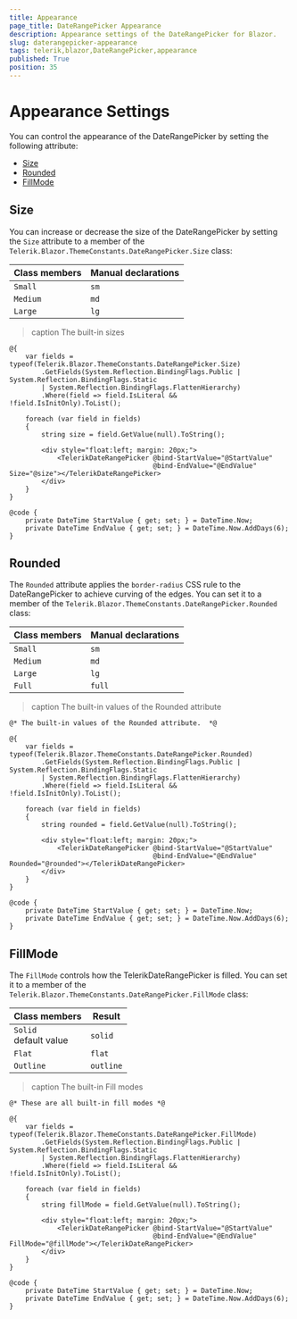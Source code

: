 ```yaml
---
title: Appearance
page_title: DateRangePicker Appearance
description: Appearance settings of the DateRangePicker for Blazor.
slug: daterangepicker-appearance
tags: telerik,blazor,DateRangePicker,appearance
published: True
position: 35
---
```


# Appearance Settings

You can control the appearance of the DateRangePicker by setting the following attribute:

* [Size](#size)
* [Rounded](#rounded)
* [FillMode](#fillmode)


## Size

You can increase or decrease the size of the DateRangePicker by setting the `Size` attribute to a member of the `Telerik.Blazor.ThemeConstants.DateRangePicker.Size` class:

| Class members | Manual declarations |
|------------|--------|
|`Small` |`sm`|
|`Medium`|`md`|
|`Large`|`lg`|

>caption The built-in sizes

````CSHTML
@{
    var fields = typeof(Telerik.Blazor.ThemeConstants.DateRangePicker.Size)
        .GetFields(System.Reflection.BindingFlags.Public | System.Reflection.BindingFlags.Static
        | System.Reflection.BindingFlags.FlattenHierarchy)
        .Where(field => field.IsLiteral && !field.IsInitOnly).ToList();

    foreach (var field in fields)
    {
        string size = field.GetValue(null).ToString();

        <div style="float:left; margin: 20px;">
            <TelerikDateRangePicker @bind-StartValue="@StartValue"
                                    @bind-EndValue="@EndValue" Size="@size"></TelerikDateRangePicker>
        </div>
    }
}

@code {
    private DateTime StartValue { get; set; } = DateTime.Now;
    private DateTime EndValue { get; set; } = DateTime.Now.AddDays(6);
}
````

## Rounded

The `Rounded` attribute applies the `border-radius` CSS rule to the DateRangePicker to achieve curving of the edges. You can set it to a member of the `Telerik.Blazor.ThemeConstants.DateRangePicker.Rounded` class:

| Class members | Manual declarations |
|------------|--------|
|`Small` |`sm`|
|`Medium`|`md`|
|`Large`|`lg`|
|`Full`|`full`|

>caption The built-in values of the Rounded attribute

````CSHTML
@* The built-in values of the Rounded attribute.  *@

@{
    var fields = typeof(Telerik.Blazor.ThemeConstants.DateRangePicker.Rounded)
        .GetFields(System.Reflection.BindingFlags.Public | System.Reflection.BindingFlags.Static
        | System.Reflection.BindingFlags.FlattenHierarchy)
        .Where(field => field.IsLiteral && !field.IsInitOnly).ToList();

    foreach (var field in fields)
    {
        string rounded = field.GetValue(null).ToString();

        <div style="float:left; margin: 20px;">
            <TelerikDateRangePicker @bind-StartValue="@StartValue"
                                    @bind-EndValue="@EndValue" Rounded="@rounded"></TelerikDateRangePicker>
        </div>
    }
}

@code {
    private DateTime StartValue { get; set; } = DateTime.Now;
    private DateTime EndValue { get; set; } = DateTime.Now.AddDays(6);
}
````

## FillMode

The `FillMode` controls how the TelerikDateRangePicker is filled. You can set it to a member of the `Telerik.Blazor.ThemeConstants.DateRangePicker.FillMode` class:

| Class members | Result |
|------------|--------|
|`Solid` <br /> default value|`solid`|
|`Flat`|`flat`|
|`Outline`|`outline`|

>caption The built-in Fill modes

````CSHTML
@* These are all built-in fill modes *@

@{
    var fields = typeof(Telerik.Blazor.ThemeConstants.DateRangePicker.FillMode)
        .GetFields(System.Reflection.BindingFlags.Public | System.Reflection.BindingFlags.Static
        | System.Reflection.BindingFlags.FlattenHierarchy)
        .Where(field => field.IsLiteral && !field.IsInitOnly).ToList();

    foreach (var field in fields)
    {
        string fillMode = field.GetValue(null).ToString();

        <div style="float:left; margin: 20px;">
            <TelerikDateRangePicker @bind-StartValue="@StartValue"
                                    @bind-EndValue="@EndValue" FillMode="@fillMode"></TelerikDateRangePicker>
        </div>
    }
}

@code {
    private DateTime StartValue { get; set; } = DateTime.Now;
    private DateTime EndValue { get; set; } = DateTime.Now.AddDays(6);
}
````

